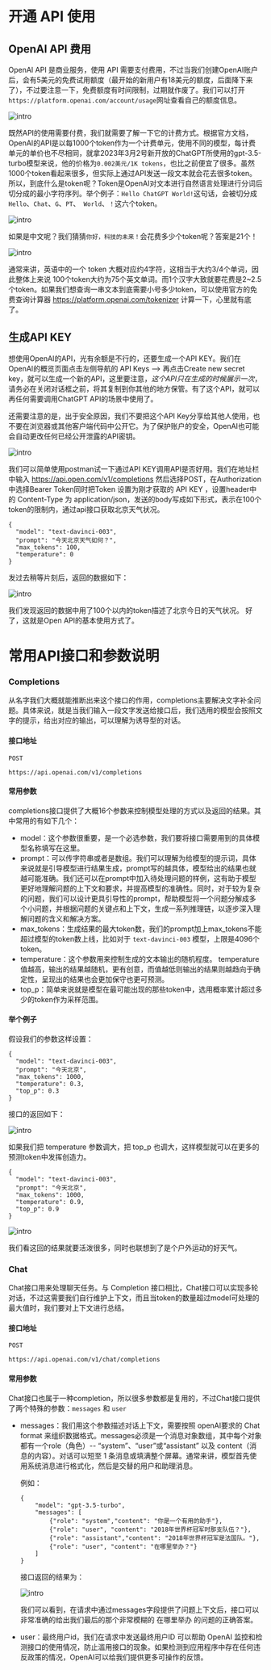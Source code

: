 # 开通 API 使用

## OpenAI API 费用

OpenAI API 是商业服务，使用 API 需要支付费用，不过当我们创建OpenAI账户后，会有5美元的免费试用额度（最开始的新用户有18美元的额度，后面降下来了），不过要注意一下，免费额度有时间限制，过期就作废了。我们可以打开`https://platform.openai.com/account/usage`网址查看自己的额度信息。

![intro](/images/api/price_usage.png)

既然API的使用需要付费，我们就需要了解一下它的计费方式。根据官方文档，OpenAI的API是以每1000个token作为一个计费单元，使用不同的模型，每计费单元的单价也不尽相同，就拿2023年3月2号新开放的ChatGPT所使用的gpt-3.5-turbo模型来说，他的价格为`0.002美元/1K tokens`，也比之前便宜了很多。虽然1000个token看起来很多，但实际上通过API发送一段文本就会花去很多token。所以，到底什么是token呢？Token是OpenAI对文本进行自然语言处理进行分词后切分成的最小字符序列。举个例子：`Hello ChatGPT World!`这句话，会被切分成 `Hello`、`Chat`、`G`、`PT`、` World`、`！`这六个token。

![intro](/images/api/price_tokens.png)

如果是中文呢？我们猜猜`你好，科技的未来！`会花费多少个token呢？答案是21个！

![intro](/images/api/price_tokens_cn.png)

通常来讲，英语中的一个 token 大概对应约4字符，这相当于大约3/4个单词，因此整体上来说 100个token大约为75个英文单词。而1个汉字大致就要花费是2~2.5个token。如果我们想查询一串文本到底需要小号多少token，可以使用官方的免费查询计算器 https://platform.openai.com/tokenizer 计算一下，心里就有底了。


## 生成API KEY

想使用OpenAI的API，光有余额是不行的，还要生成一个API KEY。我们在OpenAI的概览页面点击左侧导航的 API Keys —> 再点击Create new secret key，就可以生成一个新的API，这里要注意，*这个API只在生成的时候展示一次*，请务必在关闭对话框之前，将其复制到你其他的地方保管。有了这个API，就可以再任何需要调用ChatGPT API的场景中使用了。

还需要注意的是，出于安全原因，我们不要把这个API Key分享给其他人使用，也不要在浏览器或其他客户端代码中公开它。为了保护账户的安全，OpenAI也可能会自动更改任何已经公开泄露的API密钥。

![intro](/images/api/price_apikey.png)

我们可以简单使用postman试一下通过API KEY调用API是否好用。我们在地址栏中输入 https://api.open.com/v1/completions 然后选择POST，在Authorization中选择Bearer Token同时把Token 设置为刚才获取的 API KEY ，设置header中的 Content-Type 为 application/json，发送的body写成如下形式，表示在100个token的限制内，通过api接口获取北京天气状况。
```
{
  "model": "text-davinci-003",
  "prompt": "今天北京天气如何？",
  "max_tokens": 100,
  "temperature": 0
}
```
发过去稍等片刻后，返回的数据如下：

![intro](/images/api/price_test.png)

我们发现返回的数据中用了100个以内的token描述了北京今日的天气状况。
好了，这就是Open API的基本使用方式了。

# 常用API接口和参数说明

### Completions

从名字我们大概就能推断出来这个接口的作用，completions主要解决文字补全问题。具体来说，就是当我们输入一段文字发送给接口后，我们选用的模型会按照文字的提示，给出对应的输出，可以理解为诱导型的对话。

#### 接口地址

```
POST
 
https://api.openai.com/v1/completions

```

#### 常用参数

completions接口提供了大概16个参数来控制模型处理的方式以及返回的结果。其中常用的有如下几个：

* model：这个参数很重要，是一个必选参数，我们要将接口需要用到的具体模型名称填写在这里。
* prompt：可以传字符串或者是数组。我们可以理解为给模型的提示词，具体来说就是引导模型进行结果生成，prompt写的越具体，模型给出的结果也就越可能准确。我们还可以在prompt中加入待处理问题的样例，这有助于模型更好地理解问题的上下文和要求，并提高模型的准确性。同时，对于较为复杂的问题，我们可以设计更具引导性的prompt，帮助模型将一个问题分解成多个小问题，并根据问题的关键点和上下文，生成一系列推理链，以逐步深入理解问题的含义和解决方案。
* max_tokens：生成结果的最大token数，我们的prompt加上max_tokens不能超过模型的token数上线，比如对于 ```text-davinci-003``` 模型，上限是4096个token。
* temperature：这个参数用来控制生成的文本输出的随机程度。 temperature 值越高，输出的结果越随机，更有创意，而值越低则输出的结果则越趋向于确定性，呈现出的结果也会更加保守也更可预测。
* top_p：简单来说就是模型在最可能出现的那些token中，选用概率累计超过多少的token作为采样范围。

#### 举个例子

假设我们的参数这样设置：
```
{
  "model": "text-davinci-003",
  "prompt": "今天北京",
  "max_tokens": 1000,
  "temperature": 0.3,
  "top_p": 0.3
}

```
接口的返回如下：

![intro](/images/api/price_params1.png)

如果我们把 temperature 参数调大，把 top_p 也调大，这样模型就可以在更多的预测token中发挥创造力。
```
{
  "model": "text-davinci-003",
  "prompt": "今天北京",
  "max_tokens": 1000,
  "temperature": 0.9,
  "top_p": 0.9
}
```
![intro](/images/api/price_params2.png)

我们看这回的结果就要活泼很多，同时也联想到了是个户外运动的好天气。

### Chat

Chat接口用来处理聊天任务。与 Completion 接口相比，Chat接口可以实现多轮对话，不过这需要我们自行维护上下文，而且当token的数量超过model可处理的最大值时，我们要对上下文进行总结。

#### 接口地址

```
POST
 
https://api.openai.com/v1/chat/completions

```

#### 常用参数

Chat接口也属于一种completion，所以很多参数都是复用的，不过Chat接口提供了两个特殊的参数：``` messages ``` 和 ``` user ```

* messages：我们用这个参数描述对话上下文，需要按照 openAI要求的 Chat format 来组织数据格式。messages必须是一个消息对象数组，其中每个对象都有一个role（角色）-- “system”、“user”或“assistant” 以及 content（消息的内容）。对话可以短至 1 条消息或填满整个屏幕。通常来讲，模型首先使用系统消息进行格式化，然后是交替的用户和助理消息。
  
  例如：

  ```
  {
      "model": "gpt-3.5-turbo",
      "messages": [
          {"role": "system","content": "你是一个有用的助手"},
          {"role": "user", "content": "2018年世界杯冠军时那支队伍？"},
          {"role": "assistant","content": "2018年世界杯冠军是法国队。"},
          {"role": "user", "content": "在哪里举办？"}
      ]
  }
  ```
  接口返回的结果为：

  ![intro](/images/api/price_chat.png)

  我们可以看到，在请求中通过messages字段提供了问题上下文后，接口可以非常准确的给出我们最后的那个非常模糊的 在哪里举办 的问题的正确答案。

* user：最终用户id，我们在请求中发送最终用户ID 可以帮助 OpenAI 监控和检测接口的使用情况，防止滥用接口的现象。如果检测到应用程序中存在任何违反政策的情况，OpenAI可以给我们提供更多可操作的反馈。

